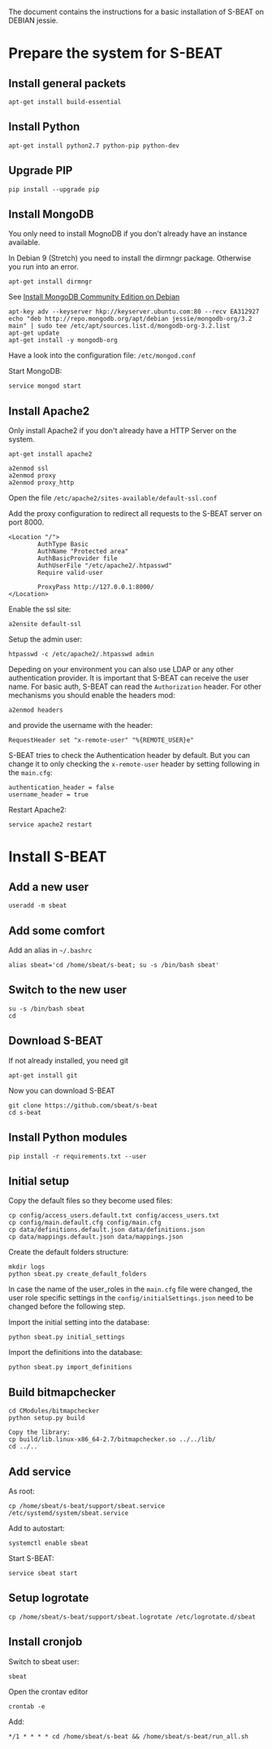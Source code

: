 The document contains the instructions for a basic installation of S-BEAT on DEBIAN jessie.

# Prepare the system for S-BEAT
## Install general packets

	apt-get install build-essential

## Install Python

	apt-get install python2.7 python-pip python-dev


## Upgrade PIP

	pip install --upgrade pip

## Install MongoDB

You only need to install MognoDB if you don't already have an instance available.

In Debian 9 (Stretch) you need to install the dirmngr package. Otherwise you run into an error.

	apt-get install dirmngr

See [Install MongoDB Community Edition on Debian](http://docs.mongodb.org/manual/tutorial/install-mongodb-on-debian/)

	
	apt-key adv --keyserver hkp://keyserver.ubuntu.com:80 --recv EA312927
	echo "deb http://repo.mongodb.org/apt/debian jessie/mongodb-org/3.2 main" | sudo tee /etc/apt/sources.list.d/mongodb-org-3.2.list
	apt-get update
	apt-get install -y mongodb-org

Have a look into the configuration file: `/etc/mongod.conf`

Start MongoDB:

	service mongod start

## Install Apache2

Only install Apache2 if you don't already have a HTTP Server on the system.

	apt-get install apache2

	a2enmod ssl
	a2enmod proxy
	a2enmod proxy_http
	

Open the file `/etc/apache2/sites-available/default-ssl.conf`

Add the proxy configuration to redirect all requests to the S-BEAT server on port 8000.

	<Location "/">
            AuthType Basic
            AuthName "Protected area"
            AuthBasicProvider file
            AuthUserFile "/etc/apache2/.htpasswd"
            Require valid-user

            ProxyPass http://127.0.0.1:8000/
    </Location>

Enable the ssl site:

	a2ensite default-ssl

Setup the admin user:

	htpasswd -c /etc/apache2/.htpasswd admin
	
Depeding on your environment you can also use LDAP or any other authentication provider.
It is important that S-BEAT can receive the user name. For basic auth, S-BEAT can read the `Authorization` header. For other mechanisms you should enable the headers mod:

	a2enmod headers

and provide the username with the header:

	RequestHeader set "x-remote-user" "%{REMOTE_USER}e"
	
S-BEAT tries to check the Authentication header by default. But you can change it to only checking the `x-remote-user` header by setting following in the `main.cfg`:

	authentication_header = false
    username_header = true

Restart Apache2:

	service apache2 restart


# Install S-BEAT

## Add a new user

	useradd -m sbeat

## Add some comfort

Add an alias in `~/.bashrc`

	alias sbeat='cd /home/sbeat/s-beat; su -s /bin/bash sbeat'


## Switch to the new user

	su -s /bin/bash sbeat
	cd

## Download S-BEAT

If not already installed, you need git

	apt-get install git
	
Now you can download S-BEAT	

	git clone https://github.com/sbeat/s-beat
	cd s-beat

## Install Python modules

	pip install -r requirements.txt --user

## Initial setup

Copy the default files so they become used files:

	cp config/access_users.default.txt config/access_users.txt
	cp config/main.default.cfg config/main.cfg
	cp data/definitions.default.json data/definitions.json
	cp data/mappings.default.json data/mappings.json

Create the default folders structure:

	mkdir logs
	python sbeat.py create_default_folders

In case the name of the user_roles in the `main.cfg` file were changed,
the user role specific settings in the `config/initialSettings.json` need to be changed before the following step.

Import the initial setting into the database:

	python sbeat.py initial_settings
	
Import the definitions into the database:

	python sbeat.py import_definitions
	

## Build bitmapchecker

	cd CModules/bitmapchecker
	python setup.py build
	
	Copy the library:
	cp build/lib.linux-x86_64-2.7/bitmapchecker.so ../../lib/
	cd ../..
	
## Add service

As root:

	cp /home/sbeat/s-beat/support/sbeat.service /etc/systemd/system/sbeat.service
	
Add to autostart:
	
	systemctl enable sbeat

Start S-BEAT:
	
	service sbeat start

## Setup logrotate

	cp /home/sbeat/s-beat/support/sbeat.logrotate /etc/logrotate.d/sbeat


## Install cronjob
Switch to sbeat user:

	sbeat
	
Open the crontav editor

	crontab -e
	
Add:

	*/1 * * * * cd /home/sbeat/s-beat && /home/sbeat/s-beat/run_all.sh
	



